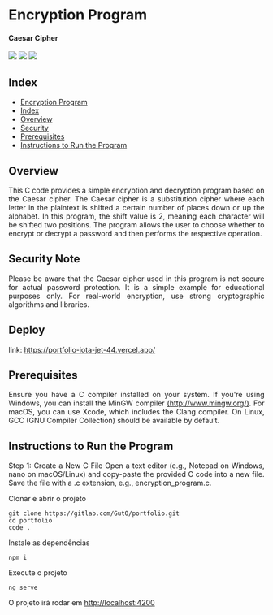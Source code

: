 # Encryption Program
#### Caesar Cipher
<p>
    <img src="https://img.shields.io/static/v1?label=&message=cryptography&color=blue&style=for-the-badge&logo=C"/>
    <img src="http://img.shields.io/static/v1?label=STATUS&message=completed&color=success&style=for-the-badge&"/>
    <img src="http://img.shields.io/static/v1?label=IDEA&message=INTELLIJ&color=bi=success&style=for-the-badge&"/>
</p>

## Index

* [Encryption Program](#Encryption-Program)
* [Index](#Index)
* [Overview](#Overview)
* [Security](#Security-Note)
* [Prerequisites](#Prerequisites)
* [Instructions to Run the Program](#Instructions-to-Run-the-Program)

## Overview
<p style="text-align: justify">
  This C code provides a simple encryption and decryption program based on the Caesar cipher. The Caesar cipher is a substitution cipher where each letter in the plaintext is shifted a certain number of places down or up the alphabet. In this program, the shift value is 2, meaning each character will be shifted two positions. The program allows the user to choose whether to encrypt or decrypt a password and then performs the respective operation.
</p>

## Security Note
<p style="text-align: justify">
 Please be aware that the Caesar cipher used in this program is not secure for actual password protection. It is a simple example for educational purposes only. For real-world encryption, use strong cryptographic algorithms and libraries.
</p>

## Deploy
link: <a target="_blank"> https://portfolio-iota-jet-44.vercel.app/ </a>


## Prerequisites

<p style="text-align: justify">
Ensure you have a C compiler installed on your system. If you're using Windows, you can install the MinGW compiler <a href="http://www.mingw.org/" target="_blank" >(http://www.mingw.org/)</a>. For macOS, you can use Xcode, which includes the Clang compiler. On Linux, GCC (GNU Compiler Collection) should be available by default.
</p>

## Instructions to Run the Program

<p style="text-align: justify">
Step 1: Create a New C File
Open a text editor (e.g., Notepad on Windows, nano on macOS/Linux) and copy-paste the provided C code into a new file. Save the file with a .c extension, e.g., encryption_program.c.
</p>

Clonar e abrir o projeto
````
git clone https://gitlab.com/Gut0/portfolio.git
cd portfolio
code .
````
Instale as dependências
````
npm i
````
Execute o projeto
````
ng serve
````
O projeto irá rodar em [http://localhost:4200](http://localhost:4200)